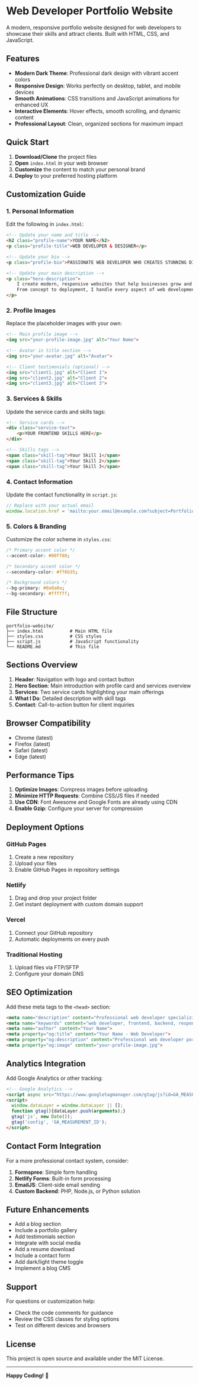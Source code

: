 # Web Developer Portfolio Website

A modern, responsive portfolio website designed for web developers to showcase their skills and attract clients. Built with HTML, CSS, and JavaScript.

## Features

- **Modern Dark Theme**: Professional dark design with vibrant accent colors
- **Responsive Design**: Works perfectly on desktop, tablet, and mobile devices
- **Smooth Animations**: CSS transitions and JavaScript animations for enhanced UX
- **Interactive Elements**: Hover effects, smooth scrolling, and dynamic content
- **Professional Layout**: Clean, organized sections for maximum impact

## Quick Start

1. **Download/Clone** the project files
2. **Open** `index.html` in your web browser
3. **Customize** the content to match your personal brand
4. **Deploy** to your preferred hosting platform

## Customization Guide

### 1. Personal Information

Edit the following in `index.html`:

```html
<!-- Update your name and title -->
<h2 class="profile-name">YOUR NAME</h2>
<p class="profile-title">WEB DEVELOPER & DESIGNER</p>

<!-- Update your bio -->
<p class="profile-bio">PASSIONATE WEB DEVELOPER WHO CREATES STUNNING DIGITAL EXPERIENCES</p>

<!-- Update your main description -->
<p class="hero-description">
    I create modern, responsive websites that help businesses grow and succeed online. 
    From concept to deployment, I handle every aspect of web development.
</p>
```

### 2. Profile Images

Replace the placeholder images with your own:

```html
<!-- Main profile image -->
<img src="your-profile-image.jpg" alt="Your Name">

<!-- Avatar in title section -->
<img src="your-avatar.jpg" alt="Avatar">

<!-- Client testimonials (optional) -->
<img src="client1.jpg" alt="Client 1">
<img src="client2.jpg" alt="Client 2">
<img src="client3.jpg" alt="Client 3">
```

### 3. Services & Skills

Update the service cards and skills tags:

```html
<!-- Service cards -->
<div class="service-text">
    <p>YOUR FRONTEND SKILLS HERE</p>
</div>

<!-- Skills tags -->
<span class="skill-tag">Your Skill 1</span>
<span class="skill-tag">Your Skill 2</span>
<span class="skill-tag">Your Skill 3</span>
```

### 4. Contact Information

Update the contact functionality in `script.js`:

```javascript
// Replace with your actual email
window.location.href = 'mailto:your.email@example.com?subject=Portfolio Inquiry';
```

### 5. Colors & Branding

Customize the color scheme in `styles.css`:

```css
/* Primary accent color */
--accent-color: #00ff88;

/* Secondary accent color */
--secondary-color: #ff6b35;

/* Background colors */
--bg-primary: #0a0a0a;
--bg-secondary: #ffffff;
```

## File Structure

```
portfolio-website/
├── index.html          # Main HTML file
├── styles.css          # CSS styles
├── script.js           # JavaScript functionality
└── README.md           # This file
```

## Sections Overview

1. **Header**: Navigation with logo and contact button
2. **Hero Section**: Main introduction with profile card and services overview
3. **Services**: Two service cards highlighting your main offerings
4. **What I Do**: Detailed description with skill tags
5. **Contact**: Call-to-action button for client inquiries

## Browser Compatibility

- Chrome (latest)
- Firefox (latest)
- Safari (latest)
- Edge (latest)

## Performance Tips

1. **Optimize Images**: Compress images before uploading
2. **Minimize HTTP Requests**: Combine CSS/JS files if needed
3. **Use CDN**: Font Awesome and Google Fonts are already using CDN
4. **Enable Gzip**: Configure your server for compression

## Deployment Options

### GitHub Pages
1. Create a new repository
2. Upload your files
3. Enable GitHub Pages in repository settings

### Netlify
1. Drag and drop your project folder
2. Get instant deployment with custom domain support

### Vercel
1. Connect your GitHub repository
2. Automatic deployments on every push

### Traditional Hosting
1. Upload files via FTP/SFTP
2. Configure your domain DNS

## SEO Optimization

Add these meta tags to the `<head>` section:

```html
<meta name="description" content="Professional web developer specializing in modern, responsive websites">
<meta name="keywords" content="web developer, frontend, backend, responsive design">
<meta name="author" content="Your Name">
<meta property="og:title" content="Your Name - Web Developer">
<meta property="og:description" content="Professional web developer portfolio">
<meta property="og:image" content="your-profile-image.jpg">
```

## Analytics Integration

Add Google Analytics or other tracking:

```html
<!-- Google Analytics -->
<script async src="https://www.googletagmanager.com/gtag/js?id=GA_MEASUREMENT_ID"></script>
<script>
  window.dataLayer = window.dataLayer || [];
  function gtag(){dataLayer.push(arguments);}
  gtag('js', new Date());
  gtag('config', 'GA_MEASUREMENT_ID');
</script>
```

## Contact Form Integration

For a more professional contact system, consider:

1. **Formspree**: Simple form handling
2. **Netlify Forms**: Built-in form processing
3. **EmailJS**: Client-side email sending
4. **Custom Backend**: PHP, Node.js, or Python solution

## Future Enhancements

- Add a blog section
- Include a portfolio gallery
- Add testimonials section
- Integrate with social media
- Add a resume download
- Include a contact form
- Add dark/light theme toggle
- Implement a blog CMS

## Support

For questions or customization help:
- Check the code comments for guidance
- Review the CSS classes for styling options
- Test on different devices and browsers

## License

This project is open source and available under the MIT License.

---

**Happy Coding!** 🚀 